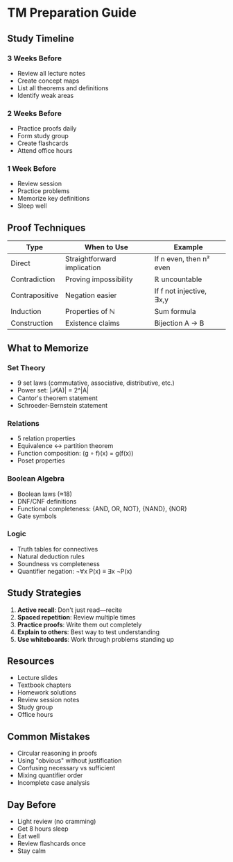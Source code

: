 # TM Preparation Guide

## Study Timeline

### 3 Weeks Before

- Review all lecture notes
- Create concept maps
- List all theorems and definitions
- Identify weak areas

### 2 Weeks Before

- Practice proofs daily
- Form study group
- Create flashcards
- Attend office hours

### 1 Week Before

- Review session
- Practice problems
- Memorize key definitions
- Sleep well

## Proof Techniques

| Type | When to Use | Example |
|------|-------------|---------|
| Direct | Straightforward implication | If n even, then n² even |
| Contradiction | Proving impossibility | ℝ uncountable |
| Contrapositive | Negation easier | If f not injective, ∃x,y |
| Induction | Properties of ℕ | Sum formula |
| Construction | Existence claims | Bijection A → B |

## What to Memorize

### Set Theory

- 9 set laws (commutative, associative, distributive, etc.)
- Power set: |𝒫(A)| = 2^|A|
- Cantor's theorem statement
- Schroeder-Bernstein statement

### Relations

- 5 relation properties
- Equivalence ↔ partition theorem
- Function composition: (g ∘ f)(x) = g(f(x))
- Poset properties

### Boolean Algebra

- Boolean laws (≈18)
- DNF/CNF definitions
- Functional completeness: {AND, OR, NOT}, {NAND}, {NOR}
- Gate symbols

### Logic

- Truth tables for connectives
- Natural deduction rules
- Soundness vs completeness
- Quantifier negation: ¬∀x P(x) ≡ ∃x ¬P(x)

## Study Strategies

1. **Active recall**: Don't just read—recite
2. **Spaced repetition**: Review multiple times
3. **Practice proofs**: Write them out completely
4. **Explain to others**: Best way to test understanding
5. **Use whiteboards**: Work through problems standing up

## Resources

- Lecture slides
- Textbook chapters
- Homework solutions
- Review session notes
- Study group
- Office hours

## Common Mistakes

- Circular reasoning in proofs
- Using "obvious" without justification
- Confusing necessary vs sufficient
- Mixing quantifier order
- Incomplete case analysis

## Day Before

- Light review (no cramming)
- Get 8 hours sleep
- Eat well
- Review flashcards once
- Stay calm
